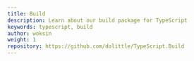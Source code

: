```yaml
---
title: Build
description: Learn about our build package for TypeScript
keywords: typescript, build
author: woksin
weight: 1
repository: https://github.com/dolittle/TypeScript.Build
---
```


